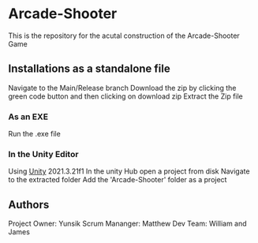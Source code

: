 # Arcade-Shooter
  
  This is the repository for the acutal construction of the Arcade-Shooter Game

## Installations as a standalone file
Navigate to the Main/Release branch
Download the zip by clicking the green code button and then clicking on download zip
Extract the Zip file

### As an EXE
Run the .exe file

### In the Unity Editor
Using [Unity](https://unity.com/releases/editor/qa/lts-releases) 2021.3.21f1
In the unity Hub open a project from disk
Navigate to the extracted folder
Add the 'Arcade-Shooter' folder as a project

## Authors
Project Owner: Yunsik
Scrum Mananger: Matthew
Dev Team: William and James
